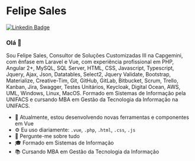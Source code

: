 # Felipe Sales

[![Linkedin Badge](https://img.shields.io/badge/-felipesales007-blue?style=flat-square&logo=Linkedin&logoColor=white&link=https://www.linkedin.com/in/felipesales007)](https://www.linkedin.com/in/felipesales007)

### Olá 👋

Sou Felipe Sales, Consultor de Soluções Customizadas III na Capgemini, com ênfase em Laravel e Vue, com experiência profissional em PHP, Angular 2+, MySQL, SQL Server, HTML, CSS, Javascript, Typescript, Jquery, Ajax, Json, Datatables, Select2, Jquery Validate, Bootstrap, Materialize, Creative-Tim, Git, GitHub, GitLab, Bitbucket, Scrum, Trello, Kanban, Jira, Swagger, Testes Unitários, Keycloak, Digital Ocean, AWS, UML, Windows, Linux, MacOS. Formado em Sistemas de Informação pela UNIFACS e cursando MBA em Gestão da Tecnologia da Informação na UNIFACS.
- 🌱 Atualmente, estou desenvolvendo novas ferramentas e componentes em Vue
- ⚙️ Eu uso diariamente: `.vue`, `.php`, `.html`, `.css`, `.js`
- 💬 Pergunte-me sobre tudo
- 🎓 Formado em Sistemas de Informação
- 📚 Cursando MBA em Gestão da Tecnologia da Informação
